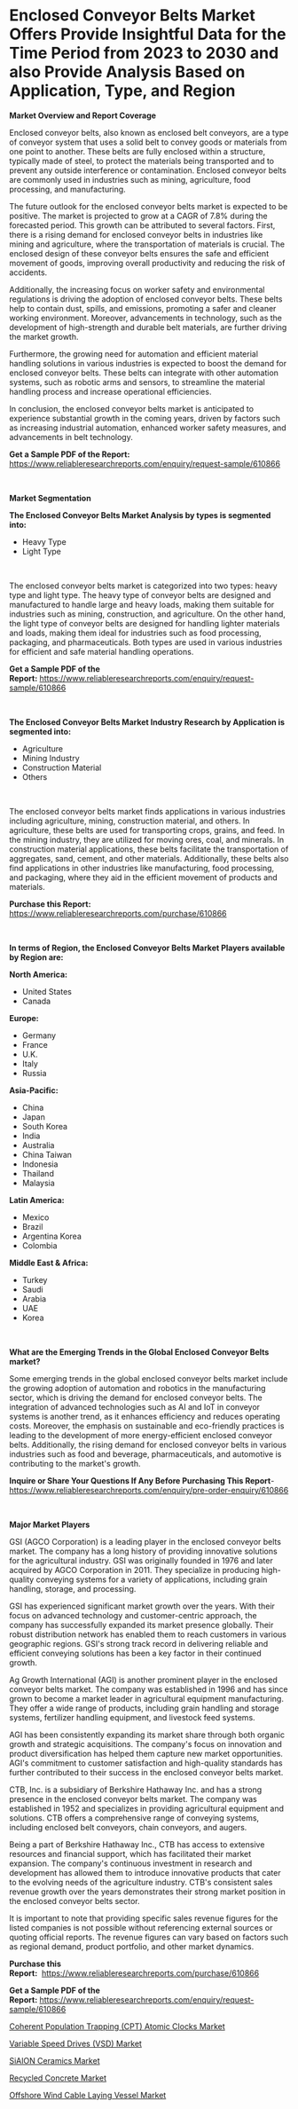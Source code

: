 <p><h1>Enclosed Conveyor Belts Market Offers Provide Insightful Data for the Time Period from 2023 to 2030 and also Provide Analysis Based on Application, Type, and Region</h1></p><p><strong>Market Overview and Report Coverage</strong></p>
<p><p>Enclosed conveyor belts, also known as enclosed belt conveyors, are a type of conveyor system that uses a solid belt to convey goods or materials from one point to another. These belts are fully enclosed within a structure, typically made of steel, to protect the materials being transported and to prevent any outside interference or contamination. Enclosed conveyor belts are commonly used in industries such as mining, agriculture, food processing, and manufacturing.</p><p>The future outlook for the enclosed conveyor belts market is expected to be positive. The market is projected to grow at a CAGR of 7.8% during the forecasted period. This growth can be attributed to several factors. First, there is a rising demand for enclosed conveyor belts in industries like mining and agriculture, where the transportation of materials is crucial. The enclosed design of these conveyor belts ensures the safe and efficient movement of goods, improving overall productivity and reducing the risk of accidents.</p><p>Additionally, the increasing focus on worker safety and environmental regulations is driving the adoption of enclosed conveyor belts. These belts help to contain dust, spills, and emissions, promoting a safer and cleaner working environment. Moreover, advancements in technology, such as the development of high-strength and durable belt materials, are further driving the market growth.</p><p>Furthermore, the growing need for automation and efficient material handling solutions in various industries is expected to boost the demand for enclosed conveyor belts. These belts can integrate with other automation systems, such as robotic arms and sensors, to streamline the material handling process and increase operational efficiencies.</p><p>In conclusion, the enclosed conveyor belts market is anticipated to experience substantial growth in the coming years, driven by factors such as increasing industrial automation, enhanced worker safety measures, and advancements in belt technology.</p></p>
<p><strong>Get a Sample PDF of the Report:</strong> <a href="https://www.reliableresearchreports.com/enquiry/request-sample/610866">https://www.reliableresearchreports.com/enquiry/request-sample/610866</a></p>
<p>&nbsp;</p>
<p><strong>Market Segmentation</strong></p>
<p><strong>The Enclosed Conveyor Belts Market Analysis by types is segmented into:</strong></p>
<p><ul><li>Heavy Type</li><li>Light Type</li></ul></p>
<p>&nbsp;</p>
<p><p>The enclosed conveyor belts market is categorized into two types: heavy type and light type. The heavy type of conveyor belts are designed and manufactured to handle large and heavy loads, making them suitable for industries such as mining, construction, and agriculture. On the other hand, the light type of conveyor belts are designed for handling lighter materials and loads, making them ideal for industries such as food processing, packaging, and pharmaceuticals. Both types are used in various industries for efficient and safe material handling operations.</p></p>
<p><strong>Get a Sample PDF of the Report:</strong>&nbsp;<a href="https://www.reliableresearchreports.com/enquiry/request-sample/610866">https://www.reliableresearchreports.com/enquiry/request-sample/610866</a></p>
<p>&nbsp;</p>
<p><strong>The Enclosed Conveyor Belts Market Industry Research by Application is segmented into:</strong></p>
<p><ul><li>Agriculture</li><li>Mining Industry</li><li>Construction Material</li><li>Others</li></ul></p>
<p>&nbsp;</p>
<p><p>The enclosed conveyor belts market finds applications in various industries including agriculture, mining, construction material, and others. In agriculture, these belts are used for transporting crops, grains, and feed. In the mining industry, they are utilized for moving ores, coal, and minerals. In construction material applications, these belts facilitate the transportation of aggregates, sand, cement, and other materials. Additionally, these belts also find applications in other industries like manufacturing, food processing, and packaging, where they aid in the efficient movement of products and materials.</p></p>
<p><strong>Purchase this Report:</strong>&nbsp; <a href="https://www.reliableresearchreports.com/purchase/610866">https://www.reliableresearchreports.com/purchase/610866</a></p>
<p>&nbsp;</p>
<p><strong>In terms of Region, the Enclosed Conveyor Belts Market Players available by Region are:</strong></p>
<p>
    <p> <strong> North America: </strong>
        <ul>
            <li>United States</li>
            <li>Canada</li>
        </ul>
        </p> 
    <p> <strong> Europe: </strong>
        <ul>
            <li>Germany</li>
            <li>France</li>
            <li>U.K.</li>
            <li>Italy</li>
            <li>Russia</li>
        </ul>
        </p> 
    <p> <strong> Asia-Pacific: </strong>
        <ul>
            <li>China</li>
            <li>Japan</li>
            <li>South Korea</li>
            <li>India</li>
            <li>Australia</li>
            <li>China Taiwan</li>
            <li>Indonesia</li>
            <li>Thailand</li>
            <li>Malaysia</li>
        </ul>
        </p> 
    <p> <strong> Latin America: </strong>
        <ul>
            <li>Mexico</li>
            <li>Brazil</li>
            <li>Argentina Korea</li>
            <li>Colombia</li>
        </ul>
        </p> 
    <p> <strong> Middle East & Africa: </strong>
        <ul>
            <li>Turkey</li>
            <li>Saudi</li>
            <li>Arabia</li>
            <li>UAE</li>
            <li>Korea</li>
        </ul>
    </p>
    </p>
<p>&nbsp;</p>
<p><strong>What are the Emerging Trends in the Global Enclosed Conveyor Belts market?</strong></p>
<p><p>Some emerging trends in the global enclosed conveyor belts market include the growing adoption of automation and robotics in the manufacturing sector, which is driving the demand for enclosed conveyor belts. The integration of advanced technologies such as AI and IoT in conveyor systems is another trend, as it enhances efficiency and reduces operating costs. Moreover, the emphasis on sustainable and eco-friendly practices is leading to the development of more energy-efficient enclosed conveyor belts. Additionally, the rising demand for enclosed conveyor belts in various industries such as food and beverage, pharmaceuticals, and automotive is contributing to the market's growth.</p></p>
<p><strong>Inquire or Share Your Questions If Any Before Purchasing This Report</strong>- <a href="https://www.reliableresearchreports.com/enquiry/pre-order-enquiry/610866">https://www.reliableresearchreports.com/enquiry/pre-order-enquiry/610866</a></p>
<p>&nbsp;</p>
<p><strong>Major Market Players</strong></p>
<p><p>GSI (AGCO Corporation) is a leading player in the enclosed conveyor belts market. The company has a long history of providing innovative solutions for the agricultural industry. GSI was originally founded in 1976 and later acquired by AGCO Corporation in 2011. They specialize in producing high-quality conveying systems for a variety of applications, including grain handling, storage, and processing.</p><p>GSI has experienced significant market growth over the years. With their focus on advanced technology and customer-centric approach, the company has successfully expanded its market presence globally. Their robust distribution network has enabled them to reach customers in various geographic regions. GSI's strong track record in delivering reliable and efficient conveying solutions has been a key factor in their continued growth.</p><p>Ag Growth International (AGI) is another prominent player in the enclosed conveyor belts market. The company was established in 1996 and has since grown to become a market leader in agricultural equipment manufacturing. They offer a wide range of products, including grain handling and storage systems, fertilizer handling equipment, and livestock feed systems.</p><p>AGI has been consistently expanding its market share through both organic growth and strategic acquisitions. The company's focus on innovation and product diversification has helped them capture new market opportunities. AGI's commitment to customer satisfaction and high-quality standards has further contributed to their success in the enclosed conveyor belts market.</p><p>CTB, Inc. is a subsidiary of Berkshire Hathaway Inc. and has a strong presence in the enclosed conveyor belts market. The company was established in 1952 and specializes in providing agricultural equipment and solutions. CTB offers a comprehensive range of conveying systems, including enclosed belt conveyors, chain conveyors, and augers.</p><p>Being a part of Berkshire Hathaway Inc., CTB has access to extensive resources and financial support, which has facilitated their market expansion. The company's continuous investment in research and development has allowed them to introduce innovative products that cater to the evolving needs of the agriculture industry. CTB's consistent sales revenue growth over the years demonstrates their strong market position in the enclosed conveyor belts sector.</p><p>It is important to note that providing specific sales revenue figures for the listed companies is not possible without referencing external sources or quoting official reports. The revenue figures can vary based on factors such as regional demand, product portfolio, and other market dynamics.</p></p>
<p><strong>Purchase this Report:</strong>&nbsp;&nbsp;<a href="https://www.reliableresearchreports.com/purchase/610866">https://www.reliableresearchreports.com/purchase/610866</a></p>
<p></p>
<p><strong>Get a Sample PDF of the Report:</strong>&nbsp;<a href="https://www.reliableresearchreports.com/enquiry/request-sample/610866">https://www.reliableresearchreports.com/enquiry/request-sample/610866</a></p>
<p><p><a href="https://www.linkedin.com/pulse/coherent-population-trapping-cpt-atomic-clocks-market-size-1c2ce/">Coherent Population Trapping (CPT) Atomic Clocks Market</a></p><p><a href="https://www.linkedin.com/pulse/variable-speed-drives-vsd-market-size-growth-forecast-wmdie/">Variable Speed Drives (VSD) Market</a></p><p><a href="https://medium.com/@irmaabshire/sialon-ceramics-market-size-growth-forecast-2023-2030-9d5bcb6e60c6">SiAlON Ceramics Market</a></p><p><a href="https://medium.com/@drakecorwin2023/recycled-concrete-market-size-growth-forecast-2023-2030-577598a4bf83">Recycled Concrete Market</a></p><p><a href="https://www.linkedin.com/pulse/offshore-wind-cable-laying-vessel-market-size-share-amp-yiuwe/">Offshore Wind Cable Laying Vessel Market</a></p></p>